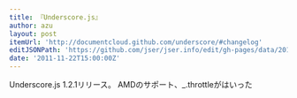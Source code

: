 ```yaml
---
title: 『Underscore.js』
author: azu
layout: post
itemUrl: 'http://documentcloud.github.com/underscore/#changelog'
editJSONPath: 'https://github.com/jser/jser.info/edit/gh-pages/data/2011/11/index.json'
date: '2011-11-22T15:00:00Z'
---
```

Underscore.js 1.2.1リリース。
AMDのサポート、_.throttleがはいった
